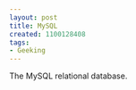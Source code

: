 ```yaml
---
layout: post
title: MySQL
created: 1100128408
tags:
- Geeking
---
```

The MySQL relational database.
